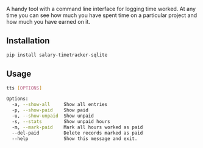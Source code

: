 A handy tool with a command line interface for logging time worked. At any time you can see how much you have spent time on a particular project and how much you have earned on it.

## Installation

```bash
pip install salary-timetracker-sqlite
```
## Usage

```bash
tts [OPTIONS]

Options:
  -a, --show-all     Show all entries
  -p, --show-paid    Show paid
  -u, --show-unpaid  Show unpaid
  -s, --stats        Show unpaid hours
  -m, --mark-paid    Mark all hours worked as paid
  --del-paid         Delete records marked as paid
  --help             Show this message and exit.
```
